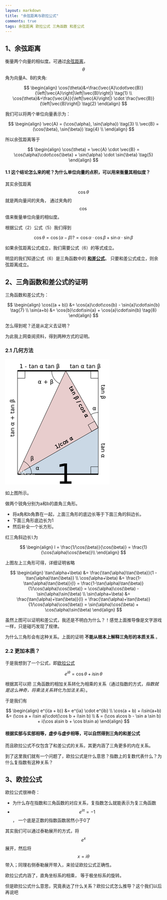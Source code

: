 ```yaml
---
layout: markdown
title: "余弦距离与欧拉公式"
comments: true
tags: 余弦距离 欧拉公式 三角函数 和差公式
---
```


## 1、余弦距离

衡量两个向量的相似度。可通过[余弦距离][1]， $$\theta$$角为向量A、B的夹角:

$$
\begin{align}
\cos{\theta}&=\frac{\vec{A}\cdot\vec{B}}{\left|\vec{A}\right|\left|\vec{B}\right|} \tag{1} \\
\cos{\theta}&=\frac{\vec{A}}{\left|\vec{A}\right|} \cdot \frac{\vec{B}}{\left|\vec{B}\right|} \tag{2}
\end{align}
$$

我们可以将两个单位向量表示为：

$$
\begin{align}
\vec{A} = (\cos{\alpha}, \sin{\alpha}) \tag{3} \\
\vec{B} = (\cos{\beta}, \sin{\beta}) \tag{4} \\
\end{align}
$$

所以余弦距离等于

$$
\begin{align}
\cos(\theta) = \vec{A} \cdot \vec{B} = \cos{\alpha}\cdot\cos{\beta} + \sin{\alpha} \cdot \sin{\beta} \tag{5}
\end{align}
$$

#### 1.1 这个结论怎么来的呢？为什么单位向量的点积，可以用来衡量其相似度？

其实余弦距离$$\cos{\theta}$$就是两向量间的夹角， 通过夹角的$$\cos$$值来衡量单位向量的相似度。


根据公式（2）公式（5）我们得到

$$
\cos{\theta} = \cos(\alpha - \beta) ?= \cos{\alpha}\cdot\cos{\beta} + \sin{\alpha} \cdot \sin{\beta} \tag{6}
$$

如果余弦距离公式成立，我们需要公式（6）的等式成立。

明显的我们知道公式（6）是三角函数中的 [**和差公式**][2]。 只要和差公式成立，则余弦距离成立。

## 2、三角函数和差公式的证明

三角函数和差公式为：

$$
\begin{align}
\cos{(a + b)} &= \cos{a}\cdot\cos{b} - \sin{a}\cdot\sin{b} \tag{7} \\
\sin(a+b) &= \cos{b}\cdot\sin{a} + \cos{a}\cdot\sin{b} \tag{8}
\end{align}
$$

怎么得到呢？还是从定义去证明？

为此我上网查阅资料，得到两种方式的证明。

### 2.1 几何方法

![fig1](/assets/trisub.png)

如上图所示。

做两个锐角分别为a和b的直角三角形。
- 将a角和b角靠在一起，上面三角形的底边长等于下面三角的斜边长。
- 下面三角形底边长为1
- 然后补全一个长方形。

红三角斜边长`l`为

$$
\begin{align}
l = \frac{1/\cos(\beta)}{\cos(\beta)} = \frac{1}{\cos(\alpha)\cos(\beta)}\\
\end{align}
$$

上图左上三角形可得，详细证明省略

$$
\begin{align}
\tan(\alpha+\beta) &= \frac{\tan{\alpha}\tan{\beta}}{1 - \tan{\alpha}\tan{\beta}} \\
\cos(\alpha+\beta) &= \frac{1-\tan(\alpha)\tan(\beta)}{l} = \frac{1-\tan(\alpha)\tan(\beta)}{1/\cos(\alpha)\cos(\beta)} = \cos(\alpha)\cos(\beta) - \sin(\alpha)\sin(\beta) \\
\sin(\alpha+\beta) &= \frac{\tan(\alpha)+\tan(\beta)}{l} = \frac{\tan(\alpha)+\tan(\beta)}{1/\cos(\alpha)\cos(\beta)} = \sin(\alpha)\cos(\beta) + \cos(\alpha)\sin(\beta)
\end{align}
$$

虽然上图可以证明和差公式，我还是不明白为什么？！感觉上面推导像是文字游戏一样，只是碰巧发现了规律。

为什么三角形会有这种关系。上面的证明 **不能从根本上解释三角形的本质关系** 。

### 2.2 更加本质？

于是我想到了一个公式，即[欧拉公式][3]

$$
e^{i\theta} = \cos{\theta} + i\sin{\theta} \tag{7}
$$

根据其可以把 三角函数的相加关系转化为相乘的关系（通过指数的方式，*指数就是这么神奇，将乘法关系转化为加法关系*）。

于是我们有

$$
\begin{align}
e^{i(a + b)} &= e^{ia} \cdot e^{ib} \\
\cos(a + b) + i\sin(a+b) &= (\cos a + i\sin a)\cdot(\cos b + i\sin b) \\
& = (\cos a\cos b - \sin a \sin b) + i(\cos a\sin b + \cos b\sin a)
\end{align}
$$

#### 根据实部与实部相等，虚步与虚步相等，可以自然得到三角的和差公式

而且欧拉公式不仅包含了和差公式的关系，其更内涵了三角更多的内在关系。

到了这里我们就有一个问题了，欧拉公式是什么意思？指数上的复数代表什么？为什么复指数有这种关系？

## 3、欧拉公式

欧拉公式很神奇：
- 为什么存在指数和三角函数的对应关系，复指数怎么就能表示为复三角函数
- $$e^{i\pi} = -1$$， 一个底是正数的指数函数居然小于0了

其实我们可以通过泰勒展开的方式，将 $$e^{x}$$展开，然后将 $$x=i\theta$$带入；同理右侧泰勒展开带入，来验证欧拉公式正确性。

欧拉公式内涵了，直角坐标系的相乘， 等于极坐标系的旋转。

但是欧拉公式什么意思，究竟表达了什么关系？欧拉公式怎么推导？这个我们以后再说吧


[1]: https://zh.wikipedia.org/wiki/%E4%BD%99%E5%BC%A6%E7%9B%B8%E4%BC%BC%E6%80%A7
[2]: https://zh.wikipedia.org/wiki/%E4%B8%89%E8%A7%92%E5%87%BD%E6%95%B0
[3]: https://zh.wikipedia.org/wiki/%E6%AC%A7%E6%8B%89%E5%85%AC%E5%BC%8F
